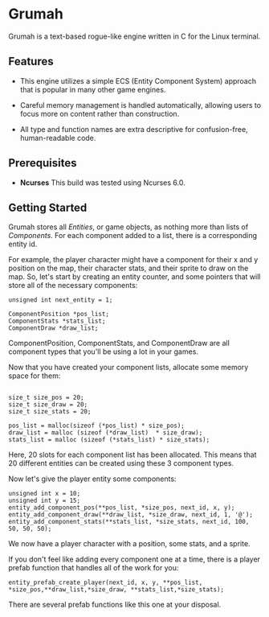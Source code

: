 # Grumah

Grumah is a text\-based rogue\-like engine written in C
for the Linux terminal.
## Features

- This engine utilizes a simple ECS (Entity Component System) 
approach that is popular in many other game engines. 

- Careful memory management  is handled automatically, allowing 
users to focus more on content rather than construction. 

- All type and function names are extra descriptive for 
confusion\-free, human\-readable code. 


## Prerequisites

- **Ncurses** This build was tested using Ncurses 6.0. 

## Getting Started

Grumah stores all *Entities*, or game objects, as nothing more than
lists of *Components*.  For each component added to a list,  there 
is a corresponding entity id.

For example,  the player character might
have a component for their x and y position on the map, their character 
stats, and their sprite to draw on the map.  So,  let's start by 
creating an entity counter, and some pointers that will store all of the 
necessary components:

```
unsigned int next_entity = 1;

ComponentPosition *pos_list;
ComponentStats *stats_list;
ComponentDraw *draw_list;

```

ComponentPosition, ComponentStats, and ComponentDraw are all component
types that you'll be using a lot in your games.  

Now that you have 
created your component lists,  allocate some memory space for them:

```

size_t size_pos = 20;
size_t size_draw = 20;
size_t size_stats = 20;

pos_list = malloc(sizeof (*pos_list) * size_pos);
draw_list = malloc (sizeof (*draw_list)  * size_draw);
stats_list = malloc (sizeof (*stats_list) * size_stats);

```

Here, 20 slots for each component list has been allocated.  This means
that 20 different entities can be created using these 3 component types.

Now let's give the player entity some components: 

```
unsigned int x = 10;
unsigned int y = 15;
entity_add_component_pos(**pos_list, *size_pos, next_id, x, y);
entity_add_component_draw(**draw_list, *size_draw, next_id, 1, '@');
entity_add_component_stats(**stats_list, *size_stats, next_id, 100, 50, 50, 50);

```
We now have a player character with a position, some stats,  and a sprite.

If you don't feel like adding every component one at a time,  there is a 
player prefab function that handles all of the work for you: 
 
```
entity_prefab_create_player(next_id, x, y, **pos_list, *size_pos,**draw_list,*size_draw, **stats_list,*size_stats);

```
There are several prefab functions like this one at your disposal.
